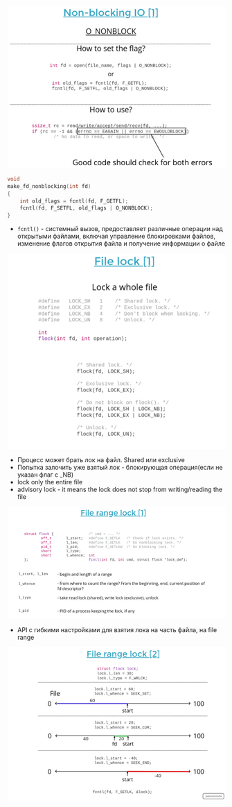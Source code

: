 ![](../_resources/Pasted%20image%2020250108224053.png)

```C
void
make_fd_nonblocking(int fd)
{
	int old_flags = fcntl(fd, F_GETFL);
	fcntl(fd, F_SETFL, old_flags | O_NONBLOCK);
}
```

- `fcntl()` - системный вызов, предоставляет различные операции над открытыми файлами, включая управление блокировками файлов, изменение флагов открытия файла и получение информации о файле



![](../_resources/Pasted%20image%2020250108232609.png)
- Процесс может брать лок на файл. Shared или exclusive
- Попытка залочить уже взятый лок - блокирующая операция(если не указан флаг с _NB) 
- lock only the entire file
- advisory lock - it means the lock does not stop from writing/reading the file

![](../_resources/Pasted%20image%2020250108232805.png)
- API с гибкими настройками для взятия лока на часть файла, на file range

![](../_resources/Pasted%20image%2020250108233038.png)


